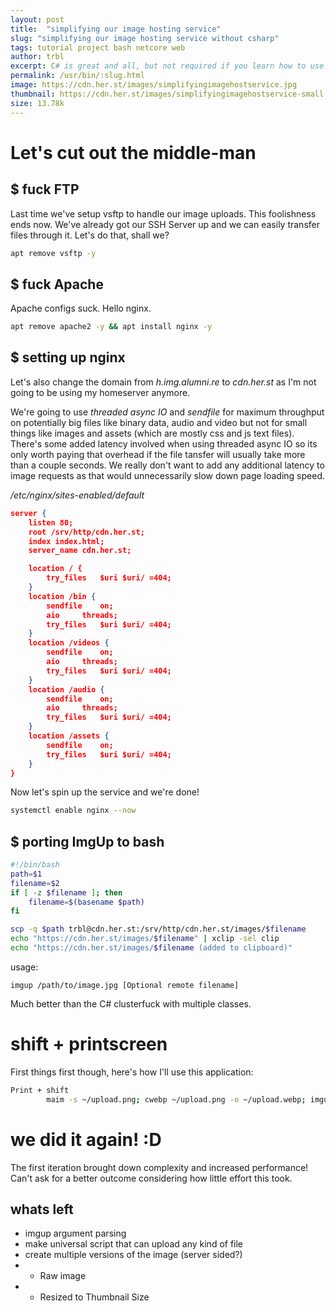 ```yaml
---
layout: post
title:  "simplifying our image hosting service"
slug: "simplifying our image hosting service without csharp"
tags: tutorial project bash netcore web
author: trbl
excerpt: C# is great and all, but not required if you learn how to use the tools linux comes with. Let's remove all of that shit.
permalink: /usr/bin/:slug.html
image: https://cdn.her.st/images/simplifyingimagehostservice.jpg
thumbnail: https://cdn.her.st/images/simplifyingimagehostservice-small.jpg
size: 13.78k
---
```


# Let's cut out the middle-man

## $ fuck FTP
Last time we've setup vsftp to handle our image uploads. This foolishness ends now. We've already got our SSH Server up and we can easily transfer files through it.
Let's do that, shall we?

```sh
apt remove vsftp -y
```

## $ fuck Apache
Apache configs suck.
Hello nginx.
```sh
apt remove apache2 -y && apt install nginx -y
```

## $ setting up nginx

Let's also change the domain from *h.img.alumni.re* to *cdn.her.st* as I'm not going to be using my homeserver anymore.

We're going to use *threaded async IO* and *sendfile* for maximum throughput on potentially big files like binary data, audio and video but not for small things like images and assets (which are mostly css and js text files). There's some added latency involved when using threaded async IO so its only worth paying that overhead if the file tansfer will usually take more than a couple seconds. We really don't want to add any additional latency to image requests as that would unnecessarily slow down page loading speed.

*/etc/nginx/sites-enabled/default*
```json
server {
	listen 80;
	root /srv/http/cdn.her.st;
	index index.html;
	server_name cdn.her.st;

    location / {
    	try_files	$uri $uri/ =404;	
    } 
    location /bin {
    	sendfile	on;
    	aio		threads;
    	try_files	$uri $uri/ =404;	
    }
    location /videos {
    	sendfile	on;
    	aio		threads;
    	try_files	$uri $uri/ =404;	
    }
    location /audio {
    	sendfile	on;
    	aio		threads;
    	try_files	$uri $uri/ =404;	
    }
    location /assets {
    	sendfile	on;
    	try_files	$uri $uri/ =404;	
    }
}
```
Now let's spin up the service and we're done!

```sh
systemctl enable nginx --now
```

## $ porting ImgUp to bash

```bash
#!/bin/bash
path=$1
filename=$2
if [ -z $filename ]; then 
    filename=$(basename $path)
fi

scp -q $path trbl@cdn.her.st:/srv/http/cdn.her.st/images/$filename
echo "https://cdn.her.st/images/$filename" | xclip -sel clip
echo "https://cdn.her.st/images/$filename (added to clipboard)"
```
usage:
```
imgup /path/to/image.jpg [Optional remote filename]
```

Much better than the C# clusterfuck with multiple classes.

# shift + printscreen

First things first though, here's how I'll use this application:

```bash
Print + shift
        maim -s ~/upload.png; cwebp ~/upload.png -o ~/upload.webp; imgup ~/upload.webp && play ~/.config/.ding.wav && trash ~/upload.webp && ~/upload.png
```

# we did it again! :D

The first iteration brought down complexity and increased performance! Can't ask for a better outcome considering how little effort this took. 

## whats left

* imgup argument parsing
* make universal script that can upload any kind of file
* create multiple versions of the image (server sided?)
* * Raw image
* * Resized to Thumbnail Size